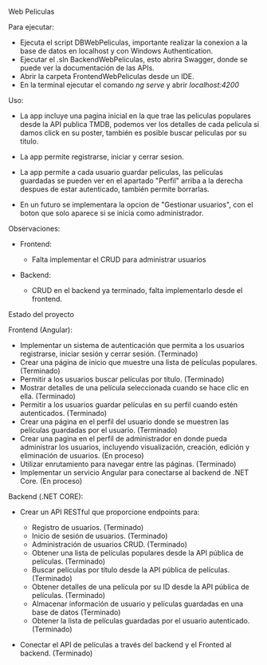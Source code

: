 Web Peliculas

Para ejecutar:
  - Ejecuta el script DBWebPeliculas, importante realizar la conexion a la base de datos en localhost y con Windows Authentication.
  - Ejecutar el .sln BackendWebPeliculas, esto abrira Swagger, donde se puede ver la documentación de las APIs.
  - Abrir la carpeta FrontendWebPeliculas desde un IDE.
  - En la terminal ejecutar el comando _ng serve_ y abrir _localhost:4200_

Uso:
  - La app incluye una pagina inicial en la que trae las peliculas populares desde la API publica TMDB, podemos ver los detalles de cada pelicula
    si damos click en su poster, también es posible buscar peliculas por su titulo.
    
  - La app permite registrarse, iniciar y cerrar sesion.
    
  - La app permite a cada usuario guardar peliculas, las peliculas guardadas se pueden ver en el apartado "Perfil" arriba a la derecha despues de estar autenticado, también permite borrarlas.
    
  - En un futuro se implementara la opcion de "Gestionar usuarios", con el boton que solo aparece si se inicia como administrador.


Observaciones:

  - Frontend:
    - Falta implementar el CRUD para administrar usuarios

  - Backend:
    - CRUD en el backend ya terminado, falta implementarlo desde el frontend.

Estado del proyecto

Frontend (Angular):
  - Implementar un sistema de autenticación que permita a los usuarios registrarse, iniciar sesión y cerrar sesión. (Terminado)
  - Crear una página de inicio que muestre una lista de películas populares. (Terminado)
  - Permitir a los usuarios buscar películas por título. (Terminado)
  - Mostrar detalles de una película seleccionada cuando se hace clic en ella. (Terminado)
  - Permitir a los usuarios guardar películas en su perfil cuando estén autenticados. (Terminado)
  - Crear una página en el perfil del usuario donde se muestren las películas guardadas por el usuario. (Terminado)
  - Crear una pagina en el perfil de administrador en donde pueda administrar los usuarios, incluyendo visualización, creación, edición y eliminación de usuarios. (En proceso)
  - Utilizar enrutamiento para navegar entre las páginas. (Terminado)
  - Implementar un servicio Angular para conectarse al backend de .NET Core. (En proceso)

Backend (.NET CORE):
  - Crear un API RESTful que proporcione endpoints para:
    - Registro de usuarios. (Terminado)
    - Inicio de sesión de usuarios. (Terminado)
    - Administración de usuarios CRUD. (Terminado)
    - Obtener una lista de películas populares desde la API pública de películas. (Terminado)
    - Buscar películas por título desde la API pública de películas. (Terminado)
    - Obtener detalles de una película por su ID desde la API pública de películas. (Terminado)
    - Almacenar información de usuario y películas guardadas en una base de datos (Terminado)
    - Obtener la lista de películas guardadas por el usuario autenticado. (Terminado)

 - Conectar el API de películas a través del backend y el Fronted al backend. (Terminado)
 
